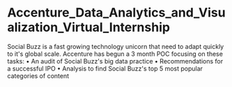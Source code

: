 # Accenture_Data_Analytics_and_Visualization_Virtual_Internship
 Social Buzz is a fast growing technology unicorn that need to adapt quickly to it's global scale. Accenture has begun a 3 month POC focusing on these tasks: • An audit of Social Buzz's big data practice • Recommendations for a successful IPO • Analysis to find Social Buzz's top 5 most popular categories of content
